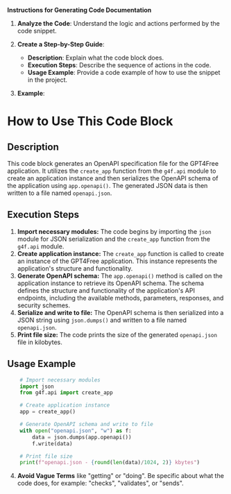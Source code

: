 **Instructions for Generating Code Documentation**

1. **Analyze the Code**: Understand the logic and actions performed by the code snippet.

2. **Create a Step-by-Step Guide**:
    - **Description**: Explain what the code block does.
    - **Execution Steps**: Describe the sequence of actions in the code.
    - **Usage Example**: Provide a code example of how to use the snippet in the project.

3. **Example**:

How to Use This Code Block
=========================================================================================

Description
-------------------------
This code block generates an OpenAPI specification file for the GPT4Free application. It utilizes the `create_app` function from the `g4f.api` module to create an application instance and then serializes the OpenAPI schema of the application using `app.openapi()`. The generated JSON data is then written to a file named `openapi.json`.

Execution Steps
-------------------------
1. **Import necessary modules:** The code begins by importing the `json` module for JSON serialization and the `create_app` function from the `g4f.api` module.
2. **Create application instance:** The `create_app` function is called to create an instance of the GPT4Free application. This instance represents the application's structure and functionality.
3. **Generate OpenAPI schema:** The `app.openapi()` method is called on the application instance to retrieve its OpenAPI schema. The schema defines the structure and functionality of the application's API endpoints, including the available methods, parameters, responses, and security schemes.
4. **Serialize and write to file:** The OpenAPI schema is then serialized into a JSON string using `json.dumps()` and written to a file named `openapi.json`.
5. **Print file size:** The code prints the size of the generated `openapi.json` file in kilobytes.

Usage Example
-------------------------

```python
    # Import necessary modules
    import json
    from g4f.api import create_app

    # Create application instance
    app = create_app()

    # Generate OpenAPI schema and write to file
    with open("openapi.json", "w") as f:
        data = json.dumps(app.openapi())
        f.write(data)

    # Print file size
    print(f"openapi.json - {round(len(data)/1024, 2)} kbytes")
```

4. **Avoid Vague Terms** like "getting" or "doing". Be specific about what the code does, for example: "checks", "validates", or "sends".